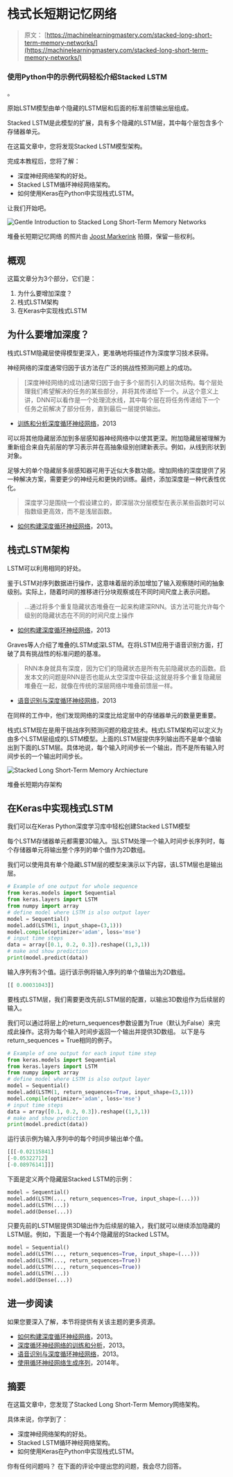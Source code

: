 # 栈式长短期记忆网络

> 原文： [https://machinelearningmastery.com/stacked-long-short-term-memory-networks/](https://machinelearningmastery.com/stacked-long-short-term-memory-networks/)

### 使用Python中的示例代码轻松介绍Stacked LSTM
。

原始LSTM模型由单个隐藏的LSTM层和后面的标准前馈输出层组成。

Stacked LSTM是此模型的扩展，具有多个隐藏的LSTM层，其中每个层包含多个存储器单元。

在这篇文章中，您将发现Stacked LSTM模型架构。

完成本教程后，您将了解：

*   深度神经网络架构的好处。
*   Stacked LSTM循环神经网络架构。
*   如何使用Keras在Python中实现栈式LSTM。

让我们开始吧。

![Gentle Introduction to Stacked Long Short-Term Memory Networks](img/1fe10e9feb242d8947c00a2647e704f4.jpg)

堆叠长短期记忆网络
的照片由 [Joost Markerink](https://www.flickr.com/photos/joostmarkerink/17303551006/) 拍摄，保留一些权利。

## 概观

这篇文章分为3个部分，它们是：

1.  为什么要增加深度？
2.  栈式LSTM架构
3.  在Keras中实现栈式LSTM

## 为什么要增加深度？

栈式LSTM隐藏层使得模型更深入，更准确地将描述作为深度学习技术获得。

神经网络的深度通常归因于该方法在广泛的挑战性预测问题上的成功。

> [深度神经网络的成功]通常归因于由于多个层而引入的层次结构。每个层处理我们希望解决的任务的某些部分，并将其传递给下一个。从这个意义上讲，DNN可以看作是一个处理流水线，其中每个层在将任务传递给下一个任务之前解决了部分任务，直到最后一层提供输出。

- [训练和分析深度循环神经网络](https://papers.nips.cc/paper/5166-training-and-analysing-deep-recurrent-neural-networks)，2013

可以将其他隐藏层添加到多层感知器神经网络中以使其更深。附加隐藏层被理解为重新组合来自先前层的学习表示并在高抽象级别创建新表示。例如，从线到形状到对象。

足够大的单个隐藏层多层感知器可用于近似大多数功能。增加网络的深度提供了另一种解决方案，需要更少的神经元和更快的训练。最终，添加深度是一种代表性优化。

> 深度学习是围绕一个假设建立的，即深层次分层模型在表示某些函数时可以指数级更高效，而不是浅层函数。

- [如何构建深度循环神经网络](https://arxiv.org/abs/1312.6026)，2013。

## 栈式LSTM架构

LSTM可以利用相同的好处。

鉴于LSTM对序列数据进行操作，这意味着层的添加增加了输入观察随时间的抽象级别。实际上，随着时间的推移进行分块观察或在不同时间尺度上表示问题。

> ...通过将多个重复隐藏状态堆叠在一起来构建深RNN。该方法可能允许每个级别的隐藏状态在不同的时间尺度上操作

- [如何构建深度循环神经网络](https://arxiv.org/abs/1312.6026)，2013

Graves等人介绍了堆叠的LSTM或深LSTM。在将LSTM应用于语音识别方面，打破了具有挑战性的标准问题的基准。

> RNN本身就具有深度，因为它们的隐藏状态是所有先前隐藏状态的函数。启发本文的问题是RNN是否也能从太空深度中获益;这就是将多个重复隐藏层堆叠在一起，就像在传统的深层网络中堆叠前馈层一样。

- [语音识别与深度循环神经网络](https://arxiv.org/abs/1303.5778)，2013

在同样的工作中，他们发现网络的深度比给定层中的存储器单元的数量更重要。

栈式LSTM现在是用于挑战序列预测问题的稳定技术。栈式LSTM架构可以定义为由多个LSTM层组成的LSTM模型。上面的LSTM层提供序列输出而不是单个值输出到下面的LSTM层。具体地说，每个输入时间步长一个输出，而不是所有输入时间步长的一个输出时间步长。

![Stacked Long Short-Term Memory Archiecture](img/18919d3d5e8e3ef675e8f630308fa156.jpg)

堆叠长短期内存架构

## 在Keras中实现栈式LSTM

我们可以在Keras Python深度学习库中轻松创建Stacked LSTM模型

每个LSTM存储器单元都需要3D输入。当LSTM处理一个输入时间步长序列时，每个存储器单元将输出整个序列的单个值作为2D数组。

我们可以使用具有单个隐藏LSTM层的模型来演示以下内容，该LSTM层也是输出层。

```py
# Example of one output for whole sequence
from keras.models import Sequential
from keras.layers import LSTM
from numpy import array
# define model where LSTM is also output layer
model = Sequential()
model.add(LSTM(1, input_shape=(3,1)))
model.compile(optimizer='adam', loss='mse')
# input time steps
data = array([0.1, 0.2, 0.3]).reshape((1,3,1))
# make and show prediction
print(model.predict(data))
```

输入序列有3个值。运行该示例将输入序列的单个值输出为2D数组。

```py
[[ 0.00031043]]
```

要栈式LSTM层，我们需要更改先前LSTM层的配置，以输出3D数组作为后续层的输入。

我们可以通过将层上的return_sequences参数设置为True（默认为False）来完成此操作。这将为每个输入时间步返回一个输出并提供3D数组。
以下是与return_sequences = True相同的例子。

```py
# Example of one output for each input time step
from keras.models import Sequential
from keras.layers import LSTM
from numpy import array
# define model where LSTM is also output layer
model = Sequential()
model.add(LSTM(1, return_sequences=True, input_shape=(3,1)))
model.compile(optimizer='adam', loss='mse')
# input time steps
data = array([0.1, 0.2, 0.3]).reshape((1,3,1))
# make and show prediction
print(model.predict(data))
```

运行该示例为输入序列中的每个时间步输出单个值。

```py
[[[-0.02115841]
[-0.05322712]
[-0.08976141]]]
```

下面是定义两个隐藏层Stacked LSTM的示例：

```py
model = Sequential()
model.add(LSTM(..., return_sequences=True, input_shape=(...)))
model.add(LSTM(...))
model.add(Dense(...))
```

只要先前的LSTM层提供3D输出作为后续层的输入，我们就可以继续添加隐藏的LSTM层。例如，下面是一个有4个隐藏层的Stacked LSTM。

```py
model = Sequential()
model.add(LSTM(..., return_sequences=True, input_shape=(...)))
model.add(LSTM(..., return_sequences=True))
model.add(LSTM(..., return_sequences=True))
model.add(LSTM(...))
model.add(Dense(...))
```

## 进一步阅读

如果您要深入了解，本节将提供有关该主题的更多资源。

*   [如何构建深度循环神经网络](https://arxiv.org/abs/1312.6026)，2013。
*   [深度循环神经网络的训练和分析](https://papers.nips.cc/paper/5166-training-and-analysing-deep-recurrent-neural-networks)，2013。
*   [语音识别与深度循环神经网络](https://arxiv.org/abs/1303.5778)，2013。
*   [使用循环神经网络生成序列](https://arxiv.org/abs/1308.0850)，2014年。

## 摘要

在这篇文章中，您发现了Stacked Long Short-Term Memory网络架构。

具体来说，你学到了：

*   深度神经网络架构的好处。
*   Stacked LSTM循环神经网络架构。
*   如何使用Keras在Python中实现栈式LSTM。

你有任何问题吗？
在下面的评论中提出您的问题，我会尽力回答。